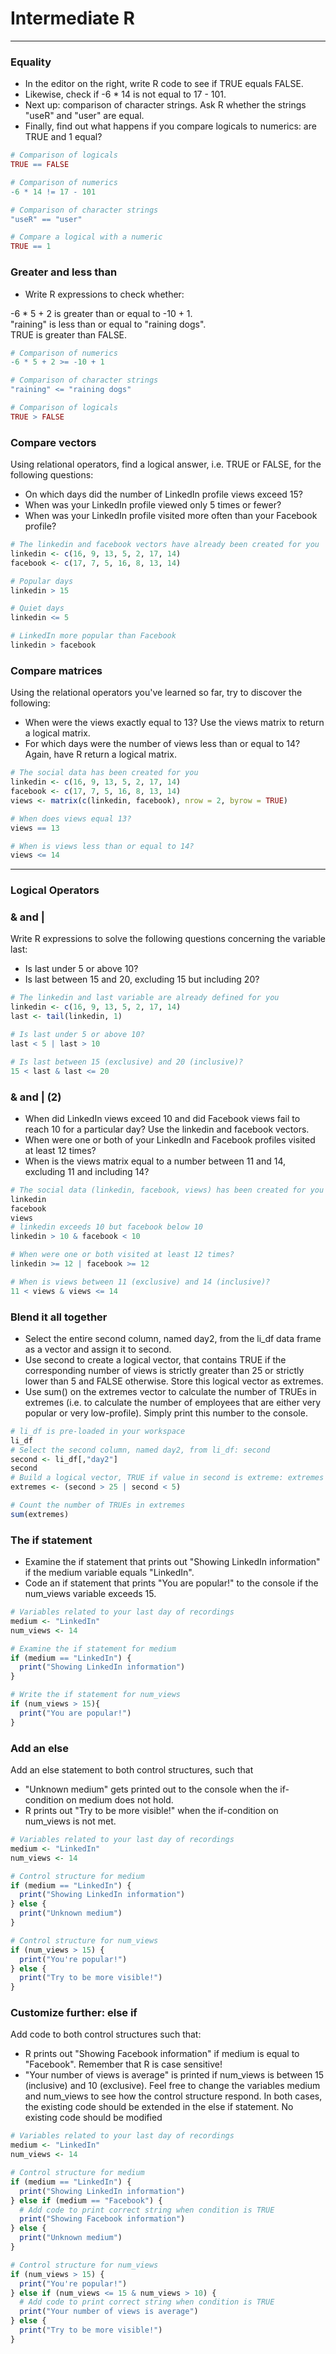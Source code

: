 # Intermediate R
---
### Equality
* In the editor on the right, write R code to see if TRUE equals FALSE.
* Likewise, check if -6 * 14 is not equal to 17 - 101.
* Next up: comparison of character strings. Ask R whether the strings "useR" and "user" are equal.
* Finally, find out what happens if you compare logicals to numerics: are TRUE and 1 equal?
```r
# Comparison of logicals
TRUE == FALSE

# Comparison of numerics
-6 * 14 != 17 - 101

# Comparison of character strings
"useR" == "user"

# Compare a logical with a numeric
TRUE == 1
```
### Greater and less than
* Write R expressions to check whether:
    
-6 * 5 + 2 is greater than or equal to -10 + 1.    
"raining" is less than or equal to "raining dogs".   
TRUE is greater than FALSE.   
```r
# Comparison of numerics
-6 * 5 + 2 >= -10 + 1

# Comparison of character strings
"raining" <= "raining dogs"

# Comparison of logicals
TRUE > FALSE
```
### Compare vectors
Using relational operators, find a logical answer, i.e. TRUE or FALSE, for the following questions:
* On which days did the number of LinkedIn profile views exceed 15?
* When was your LinkedIn profile viewed only 5 times or fewer?
* When was your LinkedIn profile visited more often than your Facebook profile?
```r
# The linkedin and facebook vectors have already been created for you
linkedin <- c(16, 9, 13, 5, 2, 17, 14)
facebook <- c(17, 7, 5, 16, 8, 13, 14)

# Popular days
linkedin > 15

# Quiet days
linkedin <= 5

# LinkedIn more popular than Facebook
linkedin > facebook
```
### Compare matrices
Using the relational operators you've learned so far, try to discover the following:
* When were the views exactly equal to 13? Use the views matrix to return a logical matrix.
* For which days were the number of views less than or equal to 14? Again, have R return a logical matrix.
```r
# The social data has been created for you
linkedin <- c(16, 9, 13, 5, 2, 17, 14)
facebook <- c(17, 7, 5, 16, 8, 13, 14)
views <- matrix(c(linkedin, facebook), nrow = 2, byrow = TRUE)

# When does views equal 13?
views == 13

# When is views less than or equal to 14?
views <= 14
```
---
### Logical Operators
### & and |
Write R expressions to solve the following questions concerning the variable last:
* Is last under 5 or above 10?
* Is last between 15 and 20, excluding 15 but including 20?
```r
# The linkedin and last variable are already defined for you
linkedin <- c(16, 9, 13, 5, 2, 17, 14)
last <- tail(linkedin, 1)

# Is last under 5 or above 10?
last < 5 | last > 10

# Is last between 15 (exclusive) and 20 (inclusive)?
15 < last & last <= 20
```
### & and | (2)
* When did LinkedIn views exceed 10 and did Facebook views fail to reach 10 for a particular day? Use the linkedin and facebook vectors.
* When were one or both of your LinkedIn and Facebook profiles visited at least 12 times?
* When is the views matrix equal to a number between 11 and 14, excluding 11 and including 14?
```r
# The social data (linkedin, facebook, views) has been created for you
linkedin
facebook
views 
# linkedin exceeds 10 but facebook below 10
linkedin > 10 & facebook < 10

# When were one or both visited at least 12 times?
linkedin >= 12 | facebook >= 12

# When is views between 11 (exclusive) and 14 (inclusive)?
11 < views & views <= 14
```
### Blend it all together
* Select the entire second column, named day2, from the li_df data frame as a vector and assign it to second.
* Use second to create a logical vector, that contains TRUE if the corresponding number of views is strictly greater than 25 or strictly lower than 5 and FALSE otherwise. Store this logical vector as extremes.
* Use sum() on the extremes vector to calculate the number of TRUEs in extremes (i.e. to calculate the number of employees that are either very popular or very low-profile). Simply print this number to the console.
```r
# li_df is pre-loaded in your workspace
li_df
# Select the second column, named day2, from li_df: second
second <- li_df[,"day2"]
second
# Build a logical vector, TRUE if value in second is extreme: extremes
extremes <- (second > 25 | second < 5)

# Count the number of TRUEs in extremes
sum(extremes)
```
### The if statement
* Examine the if statement that prints out "Showing LinkedIn information" if the medium variable equals "LinkedIn".
* Code an if statement that prints "You are popular!" to the console if the num_views variable exceeds 15.
```r
# Variables related to your last day of recordings
medium <- "LinkedIn"
num_views <- 14

# Examine the if statement for medium
if (medium == "LinkedIn") {
  print("Showing LinkedIn information")
}

# Write the if statement for num_views
if (num_views > 15){
  print("You are popular!")
}
```
### Add an else
Add an else statement to both control structures, such that
* "Unknown medium" gets printed out to the console when the if-condition on medium does not hold.
* R prints out "Try to be more visible!" when the if-condition on num_views is not met.
```r
# Variables related to your last day of recordings
medium <- "LinkedIn"
num_views <- 14

# Control structure for medium
if (medium == "LinkedIn") {
  print("Showing LinkedIn information")
} else {
  print("Unknown medium")
}

# Control structure for num_views
if (num_views > 15) {
  print("You're popular!")
} else {
  print("Try to be more visible!")
}
```
### Customize further: else if
Add code to both control structures such that:
* R prints out "Showing Facebook information" if medium is equal to "Facebook". Remember that R is case sensitive!
* "Your number of views is average" is printed if num_views is between 15 (inclusive) and 10 (exclusive). Feel free to change the variables medium and num_views to see how the control structure respond. In both cases, the existing code should be extended in the else if statement. No existing code should be modified
```r
# Variables related to your last day of recordings
medium <- "LinkedIn"
num_views <- 14

# Control structure for medium
if (medium == "LinkedIn") {
  print("Showing LinkedIn information")
} else if (medium == "Facebook") {
  # Add code to print correct string when condition is TRUE
  print("Showing Facebook information")
} else {
  print("Unknown medium")
}

# Control structure for num_views
if (num_views > 15) {
  print("You're popular!")
} else if (num_views <= 15 & num_views > 10) {
  # Add code to print correct string when condition is TRUE
  print("Your number of views is average")
} else {
  print("Try to be more visible!")
}
```
